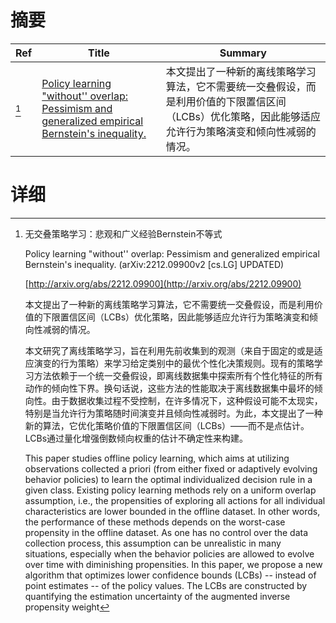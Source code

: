 # 摘要

| Ref | Title | Summary |
| --- | --- | --- |
| [^1] | [Policy learning "without'' overlap: Pessimism and generalized empirical Bernstein's inequality.](http://arxiv.org/abs/2212.09900) | 本文提出了一种新的离线策略学习算法，它不需要统一交叠假设，而是利用价值的下限置信区间（LCBs）优化策略，因此能够适应允许行为策略演变和倾向性减弱的情况。 |

# 详细

[^1]: 无交叠策略学习：悲观和广义经验Bernstein不等式

    Policy learning "without'' overlap: Pessimism and generalized empirical Bernstein's inequality. (arXiv:2212.09900v2 [cs.LG] UPDATED)

    [http://arxiv.org/abs/2212.09900](http://arxiv.org/abs/2212.09900)

    本文提出了一种新的离线策略学习算法，它不需要统一交叠假设，而是利用价值的下限置信区间（LCBs）优化策略，因此能够适应允许行为策略演变和倾向性减弱的情况。

    

    本文研究了离线策略学习，旨在利用先前收集到的观测（来自于固定的或是适应演变的行为策略）来学习给定类别中的最优个性化决策规则。现有的策略学习方法依赖于一个统一交叠假设，即离线数据集中探索所有个性化特征的所有动作的倾向性下界。换句话说，这些方法的性能取决于离线数据集中最坏的倾向性。由于数据收集过程不受控制，在许多情况下，这种假设可能不太现实，特别是当允许行为策略随时间演变并且倾向性减弱时。为此，本文提出了一种新的算法，它优化策略价值的下限置信区间（LCBs）——而不是点估计。LCBs通过量化增强倒数倾向权重的估计不确定性来构建。

    This paper studies offline policy learning, which aims at utilizing observations collected a priori (from either fixed or adaptively evolving behavior policies) to learn the optimal individualized decision rule in a given class. Existing policy learning methods rely on a uniform overlap assumption, i.e., the propensities of exploring all actions for all individual characteristics are lower bounded in the offline dataset. In other words, the performance of these methods depends on the worst-case propensity in the offline dataset. As one has no control over the data collection process, this assumption can be unrealistic in many situations, especially when the behavior policies are allowed to evolve over time with diminishing propensities.  In this paper, we propose a new algorithm that optimizes lower confidence bounds (LCBs) -- instead of point estimates -- of the policy values. The LCBs are constructed by quantifying the estimation uncertainty of the augmented inverse propensity weight
    


